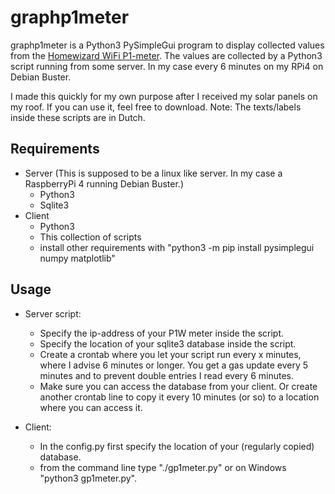 # graphp1meter

graphp1meter is a Python3 PySimpleGui program to display collected values from the [Homewizard WiFi P1-meter](https://www.homewizard.com/nl/p1-meter/).
The values are collected by a Python3 script running from some server. In my case every 6 minutes on my RPi4 on Debian Buster.

I made this quickly for my own purpose after I received my solar panels on my roof. If you can use it, feel free to download.
Note: The texts/labels inside these scripts are in Dutch.

## Requirements
- Server (This is supposed to be a linux like server. In my case a RaspberryPi 4 running Debian Buster.)
    * Python3
    * Sqlite3
- Client
    * Python3
    * This collection of scripts
    * install other requirements with "python3 -m pip install pysimplegui numpy matplotlib"

## Usage
- Server script:
    * Specify the ip-address of your P1W meter inside the script.
    * Specify the location of your sqlite3 database inside the script.
    * Create a crontab where you let your script run every x minutes, where I advise 6 minutes or longer. You get a gas update every 5 minutes and to prevent double entries I read every 6 minutes.
    * Make sure you can access the database from your client. Or create another crontab line to copy it every 10 minutes (or so) to a location where you can access it.

- Client:
    * In the config.py first specify the location of your (regularly copied) database.
    * from the command line type "./gp1meter.py" or on Windows "python3 gp1meter.py".


